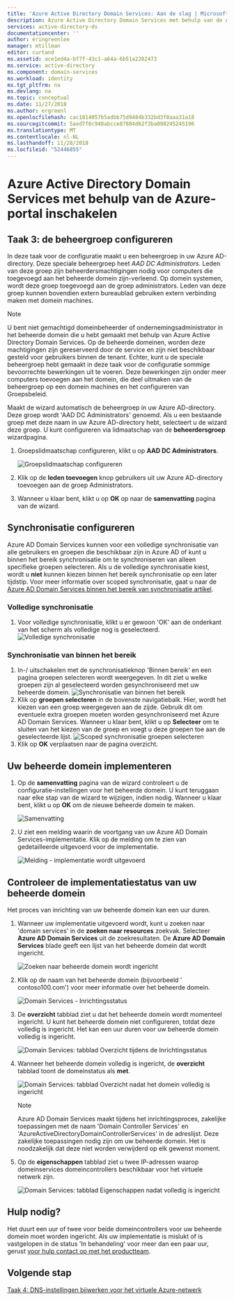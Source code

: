 ```yaml
---
title: 'Azure Active Directory Domain Services: Aan de slag | Microsoft Docs'
description: Azure Active Directory Domain Services met behulp van de Azure-portal inschakelen
services: active-directory-ds
documentationcenter: ''
author: eringreenlee
manager: mtillman
editor: curtand
ms.assetid: ace1ed4a-bf7f-43c1-a64a-6b51a2202473
ms.service: active-directory
ms.component: domain-services
ms.workload: identity
ms.tgt_pltfrm: na
ms.devlang: na
ms.topic: conceptual
ms.date: 11/27/2018
ms.author: ergreenl
ms.openlocfilehash: cac1814057b5adbb75d9484b332bd3f8aaa31a18
ms.sourcegitcommit: 5aed7f6c948abcce87884d62f3ba098245245196
ms.translationtype: MT
ms.contentlocale: nl-NL
ms.lasthandoff: 11/28/2018
ms.locfileid: "52446855"
---
```

# <a name="enable-azure-active-directory-domain-services-using-the-azure-portal"></a>Azure Active Directory Domain Services met behulp van de Azure-portal inschakelen


## <a name="task-3-configure-administrative-group"></a>Taak 3: de beheergroep configureren
In deze taak voor de configuratie maakt u een beheergroep in uw Azure AD-directory. Deze speciale beheergroep heet *AAD DC Administrators*. Leden van deze groep zijn beheerdersmachtigingen nodig voor computers die toegevoegd aan het beheerde domein zijn-verleend. Op domein systemen, wordt deze groep toegevoegd aan de groep administrators. Leden van deze groep kunnen bovendien extern bureaublad gebruiken extern verbinding maken met domein machines.

> [!NOTE]
> U bent niet gemachtigd domeinbeheerder of ondernemingsadministrator in het beheerde domein die u hebt gemaakt met behulp van Azure Active Directory Domain Services. Op de beheerde domeinen, worden deze machtigingen zijn gereserveerd door de service en zijn niet beschikbaar gesteld voor gebruikers binnen de tenant. Echter, kunt u de speciale beheergroep hebt gemaakt in deze taak voor de configuratie sommige bevoorrechte bewerkingen uit te voeren. Deze bewerkingen zijn onder meer computers toevoegen aan het domein, die deel uitmaken van de beheergroep op een domein machines en het configureren van Groepsbeleid.
>

Maakt de wizard automatisch de beheergroep in uw Azure AD-directory. Deze groep wordt 'AAD DC Administrators' genoemd. Als u een bestaande groep met deze naam in uw Azure AD-directory hebt, selecteert u de wizard deze groep. U kunt configureren via lidmaatschap van de **beheerdersgroep** wizardpagina.

1. Groepslidmaatschap configureren, klikt u op **AAD DC Administrators**.

    ![Groepslidmaatschap configureren](./media/getting-started/domain-services-blade-admingroup.png)

2. Klik op de **leden toevoegen** knop gebruikers uit uw Azure AD-directory toevoegen aan de groep Administrators.

3. Wanneer u klaar bent, klikt u op **OK** op naar de **samenvatting** pagina van de wizard.

## <a name="configure-synchronization"></a>Synchronisatie configureren

Azure AD Domain Services kunnen voor een volledige synchronisatie van alle gebruikers en groepen die beschikbaar zijn in Azure AD of kunt u binnen het bereik synchronisatie om te synchroniseren van alleen specifieke groepen selecteren. Als u de volledige synchronisatie kiest, wordt u **niet** kunnen kiezen binnen het bereik synchronisatie op een later tijdstip. Voor meer informatie over scoped synchronisatie, gaat u naar de [Azure AD Domain Services binnen het bereik van synchronisatie artikel](active-directory-ds-scoped-synchronization.md).

### <a name="full-synchronization"></a>Volledige synchronisatie

1. Voor volledige synchronisatie, klikt u er gewoon 'OK' aan de onderkant van het scherm als volledige nog is geselecteerd.
    ![Volledige synchronisatie](./media\active-directory-domain-services-admin-guide\create-sync-all.PNG)

### <a name="scoped-synchronization"></a>Synchronisatie van binnen het bereik

1. In-/ uitschakelen met de synchronisatieknop 'Binnen bereik' en een pagina groepen selecteren wordt weergegeven. In dit ziet u welke groepen zijn al geselecteerd worden gesynchroniseerd met uw beheerde domein.
    ![Synchronisatie van binnen het bereik](media\active-directory-domain-services-admin-guide\create-sync-scoped.PNG)
2. Klik op **groepen selecteren** in de bovenste navigatiebalk. Hier, wordt het kiezen van een groep weergegeven aan de zijde. Gebruik dit om eventuele extra groepen moeten worden gesynchroniseerd met Azure AD Domain Services. Wanneer u klaar bent, klikt u op **Selecteer** om te sluiten van het kiezen van de groep en voegt u deze groepen toe aan de geselecteerde lijst.
    ![Scoped synchronisatie groepen selecteren](media\active-directory-domain-services-admin-guide\create-sync-scoped-groupselect.PNG)
3. Klik op **OK** verplaatsen naar de pagina overzicht.

## <a name="deploy-your-managed-domain"></a>Uw beheerde domein implementeren

1. Op de **samenvatting** pagina van de wizard controleert u de configuratie-instellingen voor het beheerde domein. U kunt teruggaan naar elke stap van de wizard te wijzigen, indien nodig. Wanneer u klaar bent, klikt u op **OK** om de nieuwe beheerde domein te maken.

    ![Samenvatting](./media/getting-started/domain-services-blade-summary.png)

2. U ziet een melding waarin de voortgang van uw Azure AD Domain Services-implementatie. Klik op de melding om te zien van gedetailleerde uitgevoerd voor de implementatie.

    ![Melding - implementatie wordt uitgevoerd](./media/getting-started/domain-services-blade-deployment-in-progress.png)


## <a name="check-the-deployment-status-of-your-managed-domain"></a>Controleer de implementatiestatus van uw beheerde domein
Het proces van inrichting van uw beheerde domein kan een uur duren.

1. Wanneer uw implementatie uitgevoerd wordt, kunt u zoeken naar 'domain services' in de **zoeken naar resources** zoekvak. Selecteer **Azure AD Domain Services** uit de zoekresultaten. De **Azure AD Domain Services** blade geeft een lijst van het beheerde domein dat wordt ingericht.

    ![Zoeken naar beheerde domein wordt ingericht](./media/getting-started/domain-services-provisioning-state-find-resource.png)

2. Klik op de naam van het beheerde domein (bijvoorbeeld ' contoso100.com') voor meer informatie over het beheerde domein.

    ![Domain Services - Inrichtingsstatus](./media/getting-started/domain-services-provisioning-state.png)

3. De **overzicht** tabblad ziet u dat het beheerde domein wordt momenteel ingericht. U kunt het beheerde domein niet configureren, totdat deze volledig is ingericht. Het kan een uur duren voor uw beheerde domein volledig is ingericht.

    ![Domain Services: tabblad Overzicht tijdens de Inrichtingsstatus ](./media/getting-started/domain-services-provisioning-state-details.png)

4. Wanneer het beheerde domein volledig is ingericht, de **overzicht** tabblad toont de domeinstatus als **met**.

    ![Domain Services: tabblad Overzicht nadat het domein volledig is ingericht](./media/getting-started/domain-services-provisioned.png)
    >[!NOTE]
    >Azure AD Domain Services maakt tijdens het inrichtingsproces, zakelijke toepassingen met de naam 'Domain Controller Services' en 'AzureActiveDirectoryDomainControllerServices' in de adreslijst. Deze zakelijke toepassingen nodig zijn om uw beheerde domein. Het is noodzakelijk dat deze niet worden verwijderd op elk gewenst moment.
    >

5. Op de **eigenschappen** tabblad ziet u twee IP-adressen waarop domeinservices domeincontrollers beschikbaar voor het virtuele netwerk zijn.

    ![Domain Services: tabblad Eigenschappen nadat volledig is ingericht](./media/getting-started/domain-services-provisioned-properties.png)


## <a name="need-help"></a>Hulp nodig?
Het duurt een uur of twee voor beide domeincontrollers voor uw beheerde domein moet worden ingericht. Als uw implementatie is mislukt of is vastgelopen in de status 'In behandeling' voor meer dan een paar uur, gerust [voor hulp contact op met het productteam](active-directory-ds-contact-us.md).


## <a name="next-step"></a>Volgende stap
[Taak 4: DNS-instellingen bijwerken voor het virtuele Azure-netwerk](active-directory-ds-getting-started-dns.md)
